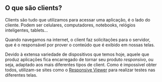 ## O que são clients?
Clients são tudo que utilizamos para acessar uma aplicação, é o lado do cliente. Podem ser celulares, computadores, notebooks, relógios inteligentes, tablets...

Quando navegamos na internet, o client faz solicitações para o servidor, que é o responsável por prover o conteúdo que é exibido em nossas telas. 

Devido à extensa variedade de dispositivos que temos hoje, aquele que produz aplicações fica encarregado de tornar seu produto *responsivo*, ou seja, adaptado aos mais diferentes tipos de client. Como é impossível obter todos, utilizam-se sites como o [Responsive Viewer](https://responsiveviewer.org) para realizar testes nas diferentes telas.
